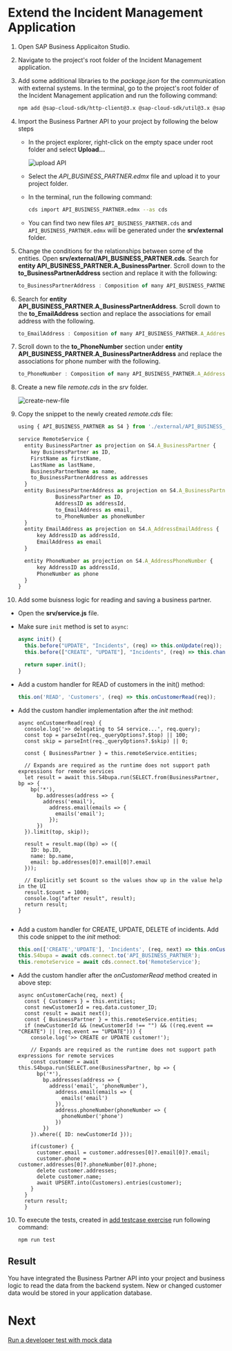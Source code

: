 # Extend the Incident Management Application

1. Open SAP Business Applicaiton Studio.

2. Navigate to the project's root folder of the Incident Management application. 
   
3. Add some additional libraries to the *package.json* for the communication with external systems. In the terminal, go to the project's root folder of the Incident Management application and run the following command:  
   
   ```bash
   npm add @sap-cloud-sdk/http-client@3.x @sap-cloud-sdk/util@3.x @sap-cloud-sdk/connectivity@3.x @sap-cloud-sdk/resilience@3.x
   ```

4. Import the Business Partner API to your project by following the below steps

   * In the project explorer, right-click on the empty space under root folder and select **Upload...**

     ![upload API](../../images/add-remote-service/extend-app-cf/upload-api.png)

   * Select the *API_BUSINESS_PARTNER.edmx* file and upload it to your project folder.
   * In the terminal, run the following command:
  
      ```bash
      cds import API_BUSINESS_PARTNER.edmx --as cds
      ```
   * You can find two new files `API_BUSINESS_PARTNER.cds` and `API_BUSINESS_PARTNER.edmx` will be generated under the **srv/external** folder.

5. Change the conditions for the relationships between some of the entities. Open **srv/external/API_BUSINESS_PARTNER.cds**. Search for **entity API_BUSINESS_PARTNER.A_BusinessPartner**. Scroll down to the **to_BusinessPartnerAddress** section and replace it with the following:

    ```js
    to_BusinessPartnerAddress : Composition of many API_BUSINESS_PARTNER.A_BusinessPartnerAddress on to_BusinessPartnerAddress.BusinessPartner = BusinessPartner;
    ```

6. Search for **entity API_BUSINESS_PARTNER.A_BusinessPartnerAddress**. Scroll down to the **to_EmailAddress** section and replace the associations for email address with the following.

    ```js
    to_EmailAddress : Composition of many API_BUSINESS_PARTNER.A_AddressEmailAddress on to_EmailAddress.AddressID = AddressID;
    ```

7. Scroll down to the **to_PhoneNumber** section under **entity API_BUSINESS_PARTNER.A_BusinessPartnerAddress** and replace the associations for phone number with the following.

    ```js
    to_PhoneNumber : Composition of many API_BUSINESS_PARTNER.A_AddressPhoneNumber on to_PhoneNumber.AddressID = AddressID;
    ```

8. Create a new file *remote.cds* in the *srv* folder.

    ![create-new-file](../../images/add-remote-service/extend-app-cf/create-new-file.png)

9. Copy the snippet to the newly created *remote.cds* file:

    ```js
    using { API_BUSINESS_PARTNER as S4 } from './external/API_BUSINESS_PARTNER';

    service RemoteService {
      entity BusinessPartner as projection on S4.A_BusinessPartner {
        key BusinessPartner as ID,
        FirstName as firstName,
        LastName as lastName,
        BusinessPartnerName as name,
        to_BusinessPartnerAddress as addresses
      }
      entity BusinessPartnerAddress as projection on S4.A_BusinessPartnerAddress {
                BusinessPartner as ID,
                AddressID as addressId,
                to_EmailAddress as email,
                to_PhoneNumber as phoneNumber
      }
      entity EmailAddress as projection on S4.A_AddressEmailAddress {
          key AddressID as addressId,
          EmailAddress as email
      }

      entity PhoneNumber as projection on S4.A_AddressPhoneNumber {
          key AddressID as addressId,
          PhoneNumber as phone
      }
    }
    ```

10. Add some buisness logic for reading and saving a business partner. 
   * Open the **srv/service.js** file. 
   * Make sure `init` method is set to `async`:
  
      ```js
      async init() {
        this.before("UPDATE", "Incidents", (req) => this.onUpdate(req));
        this.before(["CREATE", "UPDATE"], "Incidents", (req) => this.changeUrgencyDueToSubject(req.data));

        return super.init();
      }
      ```
   * Add a custom handler for READ of customers in the init() method:
      
      ```js
      this.on('READ', 'Customers', (req) => this.onCustomerRead(req));
      ```

   * Add the custom handler implementation after the *init* method:
  
      ```
      async onCustomerRead(req) {
        console.log('>> delegating to S4 service...', req.query);
        const top = parseInt(req._queryOptions?.$top) || 100;
        const skip = parseInt(req._queryOptions?.$skip) || 0;
        
        const { BusinessPartner } = this.remoteService.entities;

        // Expands are required as the runtime does not support path expressions for remote services
        let result = await this.S4bupa.run(SELECT.from(BusinessPartner, bp => {
          bp('*'),
            bp.addresses(address => {
              address('email'),
                address.email(emails => {
                  emails('email');
                });
            })
        }).limit(top, skip));
        
        result = result.map((bp) => ({
          ID: bp.ID,
          name: bp.name,
          email: bp.addresses[0]?.email[0]?.email
        }));

        // Explicitly set $count so the values show up in the value help in the UI
        result.$count = 1000;
        console.log("after result", result);
        return result;
      }  
		
      ```

   *  Add a custom handler for CREATE, UPDATE, DELETE of incidents. Add this code snippet to the *init* method:

      ```js
      this.on(['CREATE','UPDATE'], 'Incidents', (req, next) => this.onCustomerCache(req, next));
      this.S4bupa = await cds.connect.to('API_BUSINESS_PARTNER');
      this.remoteService = await cds.connect.to('RemoteService');
      ```
    
   * Add the custom handler after the *onCustomerRead* method created in above step:  

      ```
      async onCustomerCache(req, next) {
        const { Customers } = this.entities;
        const newCustomerId = req.data.customer_ID;
        const result = await next();
        const { BusinessPartner } = this.remoteService.entities;
        if (newCustomerId && (newCustomerId !== "") && ((req.event == "CREATE") || (req.event == "UPDATE"))) {
          console.log('>> CREATE or UPDATE customer!');

          // Expands are required as the runtime does not support path expressions for remote services
          const customer = await this.S4bupa.run(SELECT.one(BusinessPartner, bp => {
            bp('*'),
              bp.addresses(address => {
                address('email', 'phoneNumber'),
                  address.email(emails => {
                    emails('email')
                  }),
                  address.phoneNumber(phoneNumber => {
                    phoneNumber('phone')
                  })
              })
          }).where({ ID: newCustomerId }));
                                                                                        
          if(customer) {
            customer.email = customer.addresses[0]?.email[0]?.email;
            customer.phone = customer.addresses[0]?.phoneNumber[0]?.phone;
            delete customer.addresses;
            delete customer.name;
            await UPSERT.into(Customers).entries(customer);
          }
        }
        return result;
        }
        ```

    

10. To execute the tests, created in [add testcase exercise](../testcase.md) run following command: 

    ```sh
    npm run test
    ```

 ## Result
 You have integrated the Business Partner API into your project and business logic to read the data from the backend system. New or changed customer data would be stored in your application database.

# Next

[Run a developer test with mock data](./test-with-mock.md)
